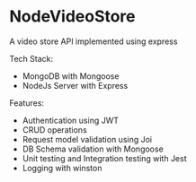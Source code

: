 # NodeVideoStore
A video store API implemented using express


Tech Stack:
- MongoDB with Mongoose
- NodeJs Server with Express

Features:
- Authentication using JWT
- CRUD operations
- Request model validation using Joi
- DB Schema validation with Mongoose
- Unit testing and Integration testing with Jest
- Logging with winston
